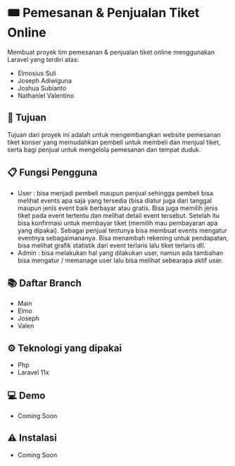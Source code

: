 # 🎟️ Pemesanan & Penjualan Tiket Online
Membuat proyek tim pemesanan & penjualan tiket online menggunakan Laravel yang terdiri atas:
- Elmosius Suli
- Joseph Adiwiguna
- Joshua Subianto
- Nathaniel Valentino 

## 🎯 Tujuan
Tujuan dari proyek ini adalah untuk mengembangkan website pemesanan tiket konser yang memudahkan pembeli untuk membeli dan menjual tiket, serta bagi penjual untuk mengelola pemesanan dan tempat duduk.

## 📋 Fungsi Pengguna
- User : bisa menjadi pembeli maupun penjual sehingga pembeli bisa melihat events apa saja yang tersedia (bisa diatur juga
dari tanggal maupun jenis event baik berbayar atau gratis. Bisa juga memilih jenis tiket pada event tertentu dan melihat detail event tersebut. Setelah itu bisa konfirmasi untuk membayar tiket (memilih mau pembayaran apa yang dipakai). Sebagai penjual tentunya bisa membuat events mengatur eventnya sebagaimananya. Bisa menambah rekening untuk pendapatan, bisa melihat grafik statistik dari event terlaris lalu tiket terlaris dll.
- Admin : bisa melakukan hal yang dilakukan user, namun ada tambahan bisa mengatur / memanage user lalu bisa melihat sebearapa aktif user.

## 📚 Daftar Branch
- Main
- Elmo
- Joseph
- Valen

## ⚙️ Teknologi yang dipakai
- Php
- Laravel 11x
  
## 💻 Demo
- Coming Soon

## ⚠️ Instalasi
- Coming Soon
